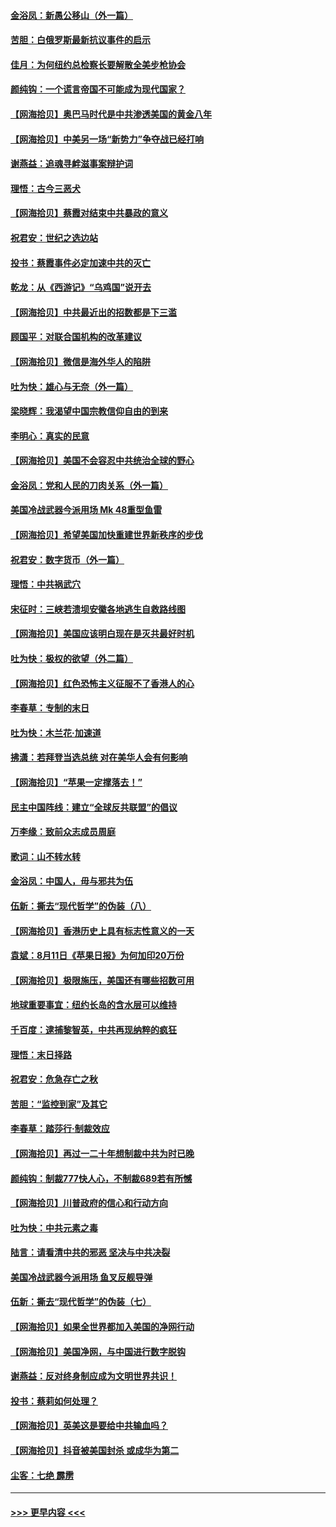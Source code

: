 #### [金浴凤：新愚公移山（外一篇）](../pages/nsc993/n12350253.md?t=08230702) 
#### [苦胆：白俄罗斯最新抗议事件的启示](../pages/nsc993/n12349989.md?t=08230702) 
#### [佳月：为何纽约总检察长要解散全美步枪协会](../pages/nsc993/n12349939.md?t=08230702) 
#### [颜纯钩：一个谎言帝国不可能成为现代国家？](../pages/nsc993/n12349898.md?t=08230702) 
#### [【网海拾贝】奥巴马时代是中共渗透美国的黄金八年](../pages/nsc993/n12349284.md?t=08230702) 
#### [【网海拾贝】中美另一场“新势力”争夺战已经打响](../pages/nsc993/n12346998.md?t=08230702) 
#### [谢燕益：追魂寻衅滋事案辩护词](../pages/nsc993/n12346892.md?t=08230702) 
#### [理悟：古今三恶犬](../pages/nsc993/n12345190.md?t=08230702) 
#### [【网海拾贝】蔡霞对结束中共暴政的意义](../pages/nsc993/n12344263.md?t=08230702) 
#### [祝君安：世纪之选边站](../pages/nsc993/n12342382.md?t=08230702) 
#### [投书：蔡霞事件必定加速中共的灭亡](../pages/nsc993/n12341881.md?t=08230702) 
#### [乾龙：从《西游记》“乌鸡国”说开去](../pages/nsc993/n12341690.md?t=08230702) 
#### [【网海拾贝】中共最近出的招数都是下三滥](../pages/nsc993/n12341593.md?t=08230702) 
#### [顾国平：对联合国机构的改革建议](../pages/nsc993/n12339928.md?t=08230702) 
#### [【网海拾贝】微信是海外华人的陷阱](../pages/nsc993/n12338868.md?t=08230702) 
#### [吐为快：雄心与无奈（外一篇）](../pages/nsc993/n12338132.md?t=08230702) 
#### [梁晓辉：我渴望中国宗教信仰自由的到来](../pages/nsc993/n12336657.md?t=08230702) 
#### [李明心：真实的民意](../pages/nsc993/n12336089.md?t=08230702) 
#### [【网海拾贝】美国不会容忍中共统治全球的野心](../pages/nsc993/n12336063.md?t=08230702) 
#### [金浴凤：党和人民的刀肉关系（外一篇）](../pages/nsc993/n12335834.md?t=08230702) 
#### [美国冷战武器今派用场 Mk 48重型鱼雷](../pages/nsc993/n12335354.md?t=08230702) 
#### [【网海拾贝】希望美国加快重建世界新秩序的步伐](../pages/nsc993/n12334224.md?t=08230702) 
#### [祝君安：数字货币（外一篇）](../pages/nsc993/n12334186.md?t=08230702) 
#### [理悟：中共祸武穴](../pages/nsc993/n12333962.md?t=08230702) 
#### [宋征时：三峡若溃坝安徽各地逃生自救路线图](../pages/nsc993/n12332450.md?t=08230702) 
#### [【网海拾贝】美国应该明白现在是灭共最好时机](../pages/nsc993/n12332313.md?t=08230702) 
#### [吐为快：极权的欲望（外二篇）](../pages/nsc993/n12332089.md?t=08230702) 
#### [【网海拾贝】红色恐怖主义征服不了香港人的心](../pages/nsc993/n12329296.md?t=08230702) 
#### [李春草：专制的末日](../pages/nsc993/n12329079.md?t=08230702) 
#### [吐为快：木兰花‧加速道](../pages/nsc993/n12327366.md?t=08230702) 
#### [拂潇：若拜登当选总统 对在美华人会有何影响](../pages/nsc993/n12295996.md?t=08230702) 
#### [【网海拾贝】“苹果一定撑落去！”](../pages/nsc993/n12326784.md?t=08230702) 
#### [民主中国阵线：建立“全球反共联盟”的倡议](../pages/nsc993/n12324177.md?t=08230702) 
#### [万李缘：致前众志成员周庭](../pages/nsc993/n12324635.md?t=08230702) 
#### [歌词：山不转水转](../pages/nsc993/n12324599.md?t=08230702) 
#### [金浴凤：中国人，毋与邪共为伍](../pages/nsc993/n12324257.md?t=08230702) 
#### [伍新：撕去“现代哲学”的伪装（八）](../pages/nsc993/n12324188.md?t=08230702) 
#### [【网海拾贝】香港历史上具有标志性意义的一天](../pages/nsc993/n12324021.md?t=08230702) 
#### [袁斌：8月11日《苹果日报》为何加印20万份](../pages/nsc993/n12323955.md?t=08230702) 
#### [【网海拾贝】极限施压，美国还有哪些招数可用](../pages/nsc993/n12322512.md?t=08230702) 
#### [地球重要事宜：纽约长岛的含水层可以维持](../pages/nsc993/n12321844.md?t=08230702) 
#### [千百度：逮捕黎智英，中共再现纳粹的疯狂](../pages/nsc993/n12321777.md?t=08230702) 
#### [理悟：末日择路](../pages/nsc993/n12320812.md?t=08230702) 
#### [祝君安：危急存亡之秋](../pages/nsc993/n12320795.md?t=08230702) 
#### [苦胆：“监控到家”及其它](../pages/nsc993/n12320751.md?t=08230702) 
#### [李春草：踏莎行·制裁效应](../pages/nsc993/n12318290.md?t=08230702) 
#### [【网海拾贝】再过一二十年想制裁中共为时已晚](../pages/nsc993/n12318195.md?t=08230702) 
#### [颜纯钩：制裁777快人心，不制裁689若有所憾](../pages/nsc993/n12316912.md?t=08230702) 
#### [【网海拾贝】川普政府的信心和行动方向](../pages/nsc993/n12316673.md?t=08230702) 
#### [吐为快：中共元素之毒](../pages/nsc993/n12316547.md?t=08230702) 
#### [陆言：请看清中共的邪恶 坚决与中共决裂](../pages/nsc993/n12315784.md?t=08230702) 
#### [美国冷战武器今派用场 鱼叉反舰导弹](../pages/nsc993/n12316258.md?t=08230702) 
#### [伍新：撕去“现代哲学”的伪装（七）](../pages/nsc993/n12315846.md?t=08230702) 
#### [【网海拾贝】如果全世界都加入美国的净网行动](../pages/nsc993/n12315588.md?t=08230702) 
#### [【网海拾贝】美国净网，与中国进行数字脱钩](../pages/nsc993/n12312813.md?t=08230702) 
#### [谢燕益：反对终身制应成为文明世界共识！](../pages/nsc993/n12310465.md?t=08230702) 
#### [投书：蔡莉如何处理？](../pages/nsc993/n12310224.md?t=08230702) 
#### [【网海拾贝】英美这是要给中共输血吗？](../pages/nsc993/n12307646.md?t=08230702) 
#### [【网海拾贝】抖音被美国封杀 或成华为第二](../pages/nsc993/n12305277.md?t=08230702) 
#### [尘客：七绝 霹雳](../pages/nsc993/n12304053.md?t=08230702) 

----
#### [ >>> 更早内容 <<< ](../indexes/nsc993-earlier.md)
